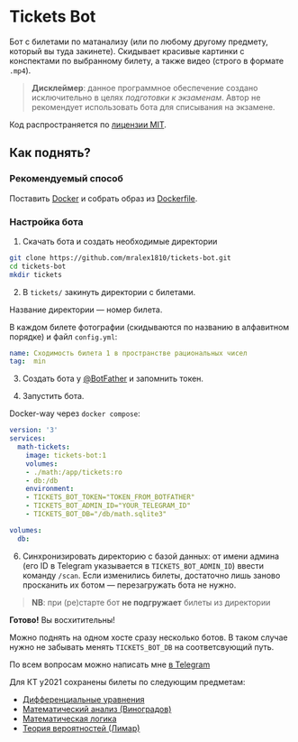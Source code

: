 # Tickets Bot

Бот с билетами по матанализу (или по любому другому предмету, который вы туда закинете).
Скидывает красивые картинки с конспектами по выбранному билету, а также видео (строго в формате `.mp4`).

> **Дисклеймер**: данное программное обеспечение создано исключительно в целях *подготовки к экзаменам*.
> Автор не рекомендует использовать бота для списывания на экзамене.

Код распространяется по [лицензии MIT](LICENSE).

## Как поднять?

### Рекомендуемый способ
Поставить [Docker](https://docs.docker.com/install/) и собрать образ из
[Dockerfile](Dockerfile).

### Настройка бота

1. Скачать бота и создать необходимые директории

```bash
git clone https://github.com/mralex1810/tickets-bot.git
cd tickets-bot
mkdir tickets
```

2. В `tickets/` закинуть директории с билетами.

Название директории — номер билета.

В каждом билете фотографии (скидываются по названию в алфавитном порядке) и файл `config.yml`:

```yaml
name: Сходимость билета 1 в пространстве рациональных чисел
tag:  min
```

3. Создать бота у [@BotFather](https://t.me/BotFather) и запомнить токен.

4. Запустить бота.

Docker-way через `docker compose`:

```yaml
version: '3'
services:
  math-tickets:
    image: tickets-bot:1
    volumes:
    - ./math:/app/tickets:ro
    - db:/db
    environment:
    - TICKETS_BOT_TOKEN="TOKEN_FROM_BOTFATHER"
    - TICKETS_BOT_ADMIN_ID="YOUR_TELEGRAM_ID"
    - TICKETS_BOT_DB="/db/math.sqlite3"

volumes:
  db:
```

6. Синхронизировать директорию с базой данных: от имени админа (его ID в Telegram
указывается в `TICKETS_BOT_ADMIN_ID`) ввести команду `/scan`. Если изменились билеты,
достаточно лишь заново просканить их ботом — перезагружать бота не нужно.

> **NB**: при (ре)старте бот **не подгружает** билеты из директории

**Готово!** Вы восхитительны!

Можно поднять на одном хосте сразу несколько ботов. В таком случае нужно не забывать
менять `TICKETS_BOT_DB` на соответсвующий путь.

По всем вопросам можно написать мне [в Telegram](https://t.me/MrAlex18)

Для КТ y2021 сохранены билеты по следующим предметам: 
- [Дифференциальные уравнения](https://disk.yandex.ru/d/arFSN0SgNKSjQw)
- [Математический анализ (Виноградов)](https://disk.yandex.ru/d/bg2JKbSCc-Tncw)
- [Математическая логика](https://disk.yandex.ru/d/KdAO6CGygJhJJw)
- [Теория вероятностей (Лимар)](https://disk.yandex.ru/d/64Jn7K04nQf_Ug)
